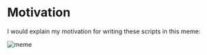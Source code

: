# Motivation

I would explain my motivation for writing these scripts in this meme:

![meme](https://github.com/vitbogit/algorithms-and-data-structures-help-scripts/assets/61887732/74e29ba6-7137-4b8c-9a4e-cb1fc3488c63)
